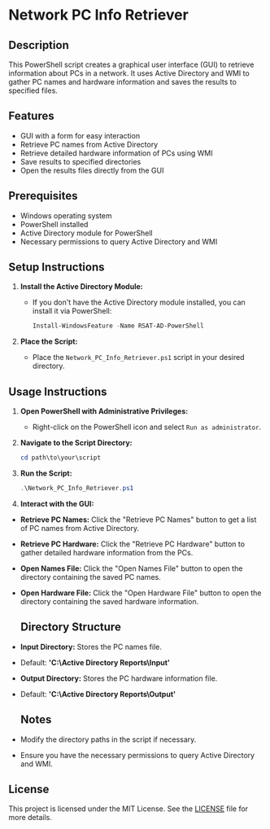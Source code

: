 # Network PC Info Retriever

## Description
This PowerShell script creates a graphical user interface (GUI) to retrieve information about PCs in a network. It uses Active Directory and WMI to gather PC names and hardware information and saves the results to specified files.

## Features
- GUI with a form for easy interaction
- Retrieve PC names from Active Directory
- Retrieve detailed hardware information of PCs using WMI
- Save results to specified directories
- Open the results files directly from the GUI

## Prerequisites
- Windows operating system
- PowerShell installed
- Active Directory module for PowerShell
- Necessary permissions to query Active Directory and WMI

## Setup Instructions
1. **Install the Active Directory Module:**
   - If you don't have the Active Directory module installed, you can install it via PowerShell:
     ```powershell
     Install-WindowsFeature -Name RSAT-AD-PowerShell
     ```

2. **Place the Script:**
   - Place the `Network_PC_Info_Retriever.ps1` script in your desired directory.

## Usage Instructions
1. **Open PowerShell with Administrative Privileges:**
   - Right-click on the PowerShell icon and select `Run as administrator`.

2. **Navigate to the Script Directory:**
   ```powershell
   cd path\to\your\script

3. **Run the Script:**
   ```powershell
   .\Network_PC_Info_Retriever.ps1

4. **Interact with the GUI:**
- **Retrieve PC Names:** Click the "Retrieve PC Names" button to get a list of PC names from Active Directory.
- **Retrieve PC Hardware:** Click the "Retrieve PC Hardware" button to gather detailed hardware information from the PCs.
- **Open Names File:** Click the "Open Names File" button to open the directory containing the saved PC names.
- **Open Hardware File:** Click the "Open Hardware File" button to open the directory containing the saved hardware information.

  ## Directory Structure
- **Input Directory:** Stores the PC names file.
- Default: **'C:\Active Directory Reports\Input'**
- **Output Directory:** Stores the PC hardware information file.
- Default: **'C:\Active Directory Reports\Output'**

  ## Notes
- Modify the directory paths in the script if necessary.
- Ensure you have the necessary permissions to query Active Directory and WMI.

## License

This project is licensed under the MIT License. See the [LICENSE](LICENSE) file for more details.

